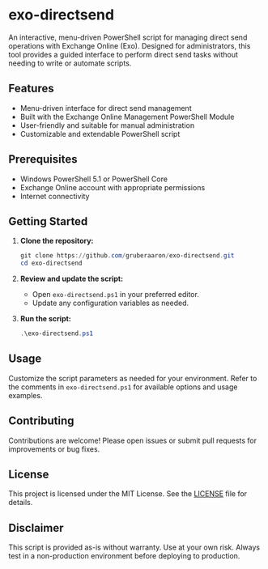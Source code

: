 
# exo-directsend

An interactive, menu-driven PowerShell script for managing direct send operations with Exchange Online (Exo). Designed for administrators, this tool provides a guided interface to perform direct send tasks without needing to write or automate scripts.

## Features

- Menu-driven interface for direct send management
- Built with the Exchange Online Management PowerShell Module
- User-friendly and suitable for manual administration
- Customizable and extendable PowerShell script

## Prerequisites

- Windows PowerShell 5.1 or PowerShell Core
- Exchange Online account with appropriate permissions
- Internet connectivity

## Getting Started

1. **Clone the repository:**

   ```powershell
   git clone https://github.com/gruberaaron/exo-directsend.git
   cd exo-directsend
   ```

2. **Review and update the script:**
   - Open `exo-directsend.ps1` in your preferred editor.
   - Update any configuration variables as needed.

3. **Run the script:**

   ```powershell
   .\exo-directsend.ps1
   ```

## Usage

Customize the script parameters as needed for your environment. Refer to the comments in `exo-directsend.ps1` for available options and usage examples.

## Contributing

Contributions are welcome! Please open issues or submit pull requests for improvements or bug fixes.

## License

This project is licensed under the MIT License. See the [LICENSE](LICENSE) file for details.

## Disclaimer

This script is provided as-is without warranty. Use at your own risk. Always test in a non-production environment before deploying to production.
